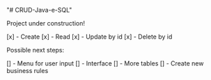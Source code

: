 "# CRUD-Java-e-SQL" 

Project under construction!

[x] - Create
[x] - Read
[x] - Update by id
[x] - Delete by id 

Possible next steps:

[] - Menu for user input
[] - Interface
[] - More tables
[] - Create new business rules


